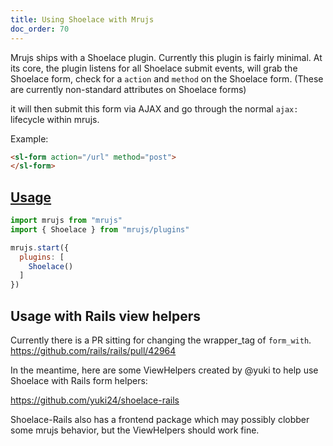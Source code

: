 ```yaml
---
title: Using Shoelace with Mrujs
doc_order: 70
---
```


Mrujs ships with a Shoelace plugin. Currently this plugin is fairly minimal. At its
core, the plugin listens for all Shoelace submit events, will grab the Shoelace form,
check for a `action` and `method` on the Shoelace form. (These are currently non-standard
attributes on Shoelace forms)

it will then submit this form via AJAX and go through the normal `ajax:` lifecycle within
mrujs.

Example:

```html
<sl-form action="/url" method="post">
</sl-form>
```

<h2 id="usage">
  <a href="#usage">
    Usage
  </a>
</h2>

```js
import mrujs from "mrujs"
import { Shoelace } from "mrujs/plugins"

mrujs.start({
  plugins: [
    Shoelace()
  ]
})
```

## Usage with Rails view helpers

Currently there is a PR sitting for changing the wrapper_tag of
`form_with`. <https://github.com/rails/rails/pull/42964>

In the meantime, here are some ViewHelpers created by @yuki to help use
Shoelace with Rails form helpers:

<https://github.com/yuki24/shoelace-rails>

Shoelace-Rails also has a frontend package which may possibly clobber
some mrujs behavior, but the ViewHelpers should work fine.

